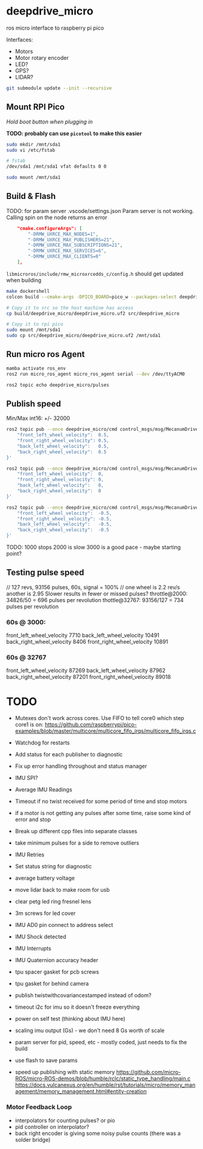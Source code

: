 # deepdrive_micro

ros micro interface to raspberry pi pico

Interfaces:
- Motors
- Motor rotary encoder
- LED?
- GPS?
- LIDAR?

```sh
git submodule update --init --recursive
```

## Mount RPI Pico

*Hold boot button when plugging in*

**TODO: probably can use `picotool` to make this easier**

```sh
sudo mkdir /mnt/sda1
sudo vi /etc/fstab

# fstab
/dev/sda1 /mnt/sda1 vfat defaults 0 0

sudo mount /mnt/sda1
```

## Build & Flash

TODO: for param server .vscode/settings.json
Param server is not working. Calling spin on the node returns an error
```json
    "cmake.configureArgs": [
        "-DRMW_UXRCE_MAX_NODES=1",
        "-DRMW_UXRCE_MAX_PUBLISHERS=21",
        "-DRMW_UXRCE_MAX_SUBSCRIPTIONS=21",
        "-DRMW_UXRCE_MAX_SERVICES=6",
        "-DRMW_UXRCE_MAX_CLIENTS=0"
    ],
```
`libmicroros/include/rmw_microxrcedds_c/config.h` should get updated when building

```sh
make dockershell
colcon build --cmake-args -DPICO_BOARD=pico_w --packages-select deepdrive_micro

# Copy it to src so the host machine has access
cp build/deepdrive_micro/deepdrive_micro.uf2 src/deepdrive_micro

# Copy it to rpi pico
sudo mount /mnt/sda1
sudo cp src/deepdrive_micro/deepdrive_micro.uf2 /mnt/sda1
```

## Run micro ros Agent
```sh
mamba activate ros_env
ros2 run micro_ros_agent micro_ros_agent serial --dev /dev/ttyACM0

ros2 topic echo deepdrive_micro/pulses
```

## Publish speed
Min/Max int16: +/- 32000

```sh
ros2 topic pub --once deepdrive_micro/cmd control_msgs/msg/MecanumDriveControllerState '{
    "front_left_wheel_velocity":  0.5,
    "front_right_wheel_velocity": 0.5,
    "back_left_wheel_velocity":   0.5,
    "back_right_wheel_velocity":  0.5
}'

ros2 topic pub --once deepdrive_micro/cmd control_msgs/msg/MecanumDriveControllerState '{
    "front_left_wheel_velocity":  0,
    "front_right_wheel_velocity": 0,
    "back_left_wheel_velocity":   0,
    "back_right_wheel_velocity":  0
}'

ros2 topic pub --once deepdrive_micro/cmd control_msgs/msg/MecanumDriveControllerState '{
    "front_left_wheel_velocity":  -0.5,
    "front_right_wheel_velocity": -0.5,
    "back_left_wheel_velocity":   -0.5,
    "back_right_wheel_velocity":  -0.5
}'
```

TODO: 1000 stops
2000 is slow
3000 is a good pace - maybe starting point?

## Testing pulse speed
// 127 revs, 93156 pulses, 60s, signal = 100%
// one wheel is 2.2 rev/s another is 2.95
Slower results in fewer or missed pulses?
throttle@2000: 34826/50 = 696 pulses per revolution
thottle@32767: 93156/127 = 734 pulses per revolution

### 60s @ 3000:
front_left_wheel_velocity   7710
back_left_wheel_velocity    10491
back_right_wheel_velocity   8406
front_right_wheel_velocity  10891

### 60s @ 32767
front_left_wheel_velocity   87269
back_left_wheel_velocity    87962
back_right_wheel_velocity   87201
front_right_wheel_velocity  89018


# TODO
- Mutexes don't work across cores. Use FIFO to tell core0 which step core1 is on: https://github.com/raspberrypi/pico-examples/blob/master/multicore/multicore_fifo_irqs/multicore_fifo_irqs.c
- Watchdog for restarts
- Add status for each publisher to diagnostic
- Fix up error handling throughout and status manager
- IMU SPI?
- Average IMU Readings
- Timeout if no twist received for some period of time and stop motors
- if a motor is not getting any pulses after some time, raise some kind of error and stop
- Break up different cpp files into separate classes
- take minimum pulses for a side to remove outliers
- IMU Retries
- Set status string for diagnostic
- average battery voltage

- move lidar back to make room for usb
- clear petg led ring fresnel lens
- 3m screws for led cover
- IMU AD0 pin connect to address select
- IMU Shock detected
- IMU Interrupts 
- IMU Quaternion accuracy header

- tpu spacer gasket for pcb screws
- tpu gasket for behind camera
- publish twistwithcovariancestamped instead of odom?
- timeout i2c for imu so it doesn't freeze everything
- power on self test (thinking about IMU here)
- scaling imu output (Gs) - we don't need 8 Gs worth of scale

- param server for pid, speed, etc - mostly coded, just needs to fix the build
- use flash to save params

- speed up publishing with static memory https://github.com/micro-ROS/micro-ROS-demos/blob/humble/rclc/static_type_handling/main.c https://docs.vulcanexus.org/en/humble/rst/tutorials/micro/memory_management/memory_management.html#entity-creation


### Motor Feedback Loop
- interpolators for counting pulses? or pio
- pid controller on interpolator?
- back right encoder is giving some noisy pulse counts (there was a solder bridge)


